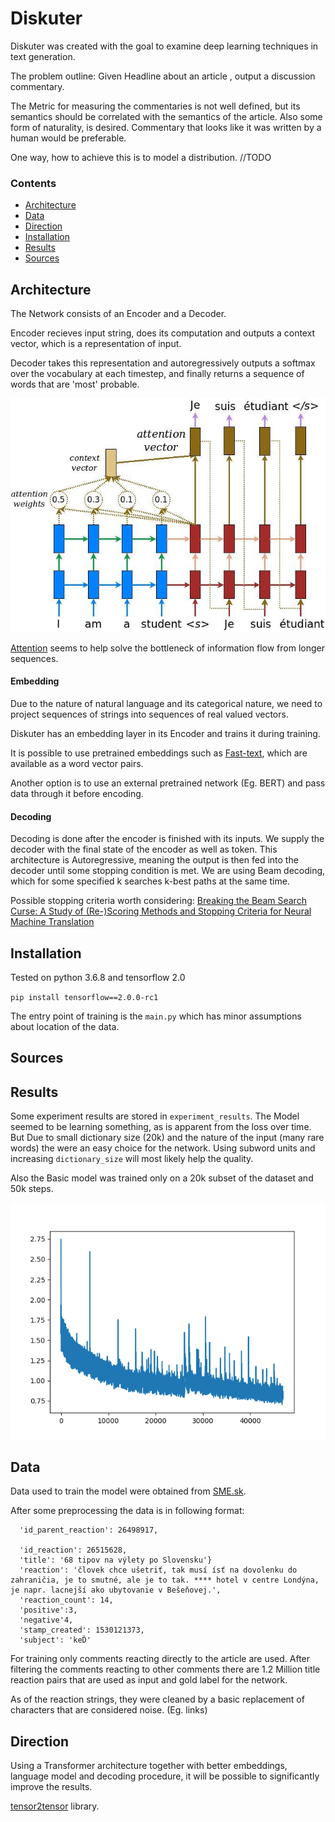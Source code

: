 # Diskuter

Diskuter was created with the goal to examine deep learning techniques in text generation.

The problem outline:
Given Headline about an article , output a discussion commentary.

The Metric for measuring the commentaries is not well defined, but its semantics should be correlated with the semantics of the article.
Also some form of naturality, is desired. Commentary that looks like it was written by a human would be preferable.

One way, how to achieve this is to model a distribution. //TODO


### Contents

* [Architecture](#Architecture)
* [Data](#Data)
* [Direction](#Direction)
* [Installation](#Installation)
* [Results](#Results)
* [Sources](#Sources)



## Architecture



The Network consists of an Encoder and a Decoder.

Encoder recieves input string, does its computation and outputs a context vector, which is a representation of input.

Decoder takes this representation and autoregressively outputs a softmax over the vocabulary at each timestep, and finally returns a sequence of words that are 'most' probable.




![attention](/readme_data/attention_mechanism.jpg?raw=true "attention")


[Attention](https://arxiv.org/abs/1508.04025) seems to help solve the bottleneck of information flow from longer sequences.

#### Embedding

Due to the nature of natural language and its categorical nature, we need to project sequences of strings into sequences of real valued vectors.

Diskuter has an embedding layer in its Encoder and trains it during training.

It is possible to use pretrained embeddings such as [Fast-text](https://fasttext.cc), which are available as a word vector pairs.

Another option is to use an external pretrained network (Eg. BERT) and pass data through it before encoding.


#### Decoding

Decoding is done after the encoder is finished with its inputs.
We supply the decoder with the final state of the encoder as well as <sos> token.
This architecture is Autoregressive, meaning the output is then fed into the decoder until some stopping condition is met.
We are using Beam decoding, which for some specified k searches k-best paths at the same time.



Possible stopping criteria worth considering: [Breaking the Beam Search Curse: A Study of (Re-)Scoring Methods and
Stopping Criteria for Neural Machine Translation](https://arxiv.org/pdf/1808.09582.pdf)


## Installation

Tested on python 3.6.8 and tensorflow 2.0

`pip install tensorflow==2.0.0-rc1`



The entry point of training is the `main.py` which has minor assumptions about location of the data.



## Sources



## Results

Some experiment results are stored in ``experiment_results``.
The Model seemed to be learning something, as is apparent from the loss over time.
But Due to small dictionary size (20k) and the nature of the input (many rare words) the <unks> were an easy choice for the network. Using subword units and increasing `dictionary_size` will most likely help the quality.

Also the Basic model was trained only on a 20k subset of the dataset and 50k steps.


![lot](/experiment_results/basic_/Figure_1.png?raw=true "attention")



## Data



Data used to train the model were obtained from [SME.sk](hhtps://sme.sk).

After some preprocessing the data is in following format:
```
  'id_parent_reaction': 26498917,

  'id_reaction': 26515628,
  'title': '68 tipov na výlety po Slovensku'}
  'reaction': 'človek chce ušetriť, tak musí ísť na dovolenku do zahraničia, je to smutné, ale je to tak. **** hotel v centre Londýna, je napr. lacnejší ako ubytovanie v Bešeňovej.',  
  'reaction_count': 14,
  'positive':3,
  'negative'4,
  'stamp_created': 1530121373,
  'subject': 'keĎ'
```

For training only comments reacting directly to the article are used.
After filtering the comments reacting to other comments there are 1.2 Million
title reaction pairs that are used as input and gold label for the network.

As of the reaction strings, they were cleaned by a basic replacement of
characters that are considered noise. (Eg. links)






## Direction


Using a Transformer architecture together with better embeddings, language model and decoding procedure,
it will be possible to significantly improve the results.





[tensor2tensor](https://github.com/tensorflow/tensor2tensor) library.
